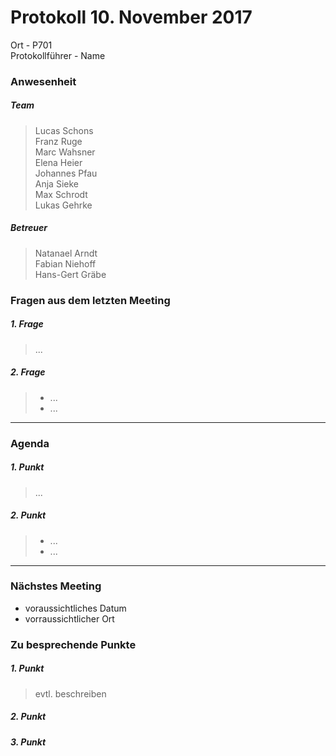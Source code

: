# **Protokoll 10. November 2017**

Ort - P701  
Protokollführer - Name  

### **Anwesenheit** 
##### Team  
> Lucas Schons  
> Franz Ruge  
> Marc Wahsner  
> Elena Heier  
> Johannes Pfau  
> Anja Sieke  
> Max Schrodt  
> Lukas Gehrke  

##### Betreuer  
> Natanael Arndt  
> Fabian Niehoff  
> Hans-Gert Gräbe  


### **Fragen aus dem letzten Meeting**

##### 1. Frage
> ...

##### 2. Frage
> * ...
> * ...

---------------

### **Agenda**

##### 1. Punkt
> ...

##### 2. Punkt
> * ...
> * ...

--------------

### **Nächstes Meeting**

* voraussichtliches Datum
* vorraussichtlicher Ort

### Zu besprechende Punkte

##### 1. Punkt
> evtl. beschreiben

##### 2. Punkt

##### 3. Punkt
